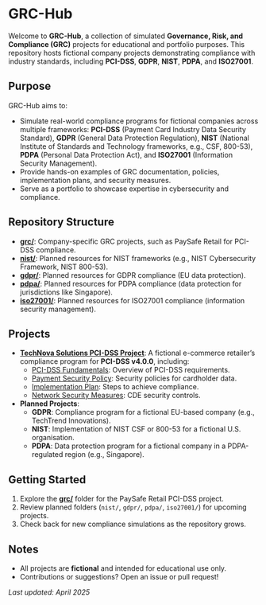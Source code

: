 # GRC-Hub

Welcome to **GRC-Hub**, a collection of simulated **Governance, Risk, and Compliance (GRC)** projects for educational and portfolio purposes. This repository hosts fictional company projects demonstrating compliance with industry standards, including **PCI-DSS**, **GDPR**, **NIST**, **PDPA**, and **ISO27001**.

## Purpose
GRC-Hub aims to:
- Simulate real-world compliance programs for fictional companies across multiple frameworks: **PCI-DSS** (Payment Card Industry Data Security Standard), **GDPR** (General Data Protection Regulation), **NIST** (National Institute of Standards and Technology frameworks, e.g., CSF, 800-53), **PDPA** (Personal Data Protection Act), and **ISO27001** (Information Security Management).
- Provide hands-on examples of GRC documentation, policies, implementation plans, and security measures.
- Serve as a portfolio to showcase expertise in cybersecurity and compliance.

## Repository Structure
- **[grc/](grc/)**: Company-specific GRC projects, such as PaySafe Retail for PCI-DSS compliance.
- **[nist/](nist/)**: Planned resources for NIST frameworks (e.g., NIST Cybersecurity Framework, NIST 800-53).
- **[gdpr/](gdpr/)**: Planned resources for GDPR compliance (EU data protection).
- **[pdpa/](pdpa/)**: Planned resources for PDPA compliance (data protection for jurisdictions like Singapore).
- **[iso27001/](iso27001/)**: Planned resources for ISO27001 compliance (information security management).

## Projects
- **[TechNova Solutions PCI-DSS Project](grc/paysafe-retail/readme.md)**: A fictional e-commerce retailer’s compliance program for **PCI-DSS v4.0.0**, including:
  - [PCI-DSS Fundamentals](grc/paysafe-retail/compliance/pci-dss-fundamentals.md): Overview of PCI-DSS requirements.
  - [Payment Security Policy](grc/paysafe-retail/policies/payment-security-policy.md): Security policies for cardholder data.
  - [Implementation Plan](grc/paysafe-retail/implementation/pci-dss-plan.md): Steps to achieve compliance.
  - [Network Security Measures](grc/paysafe-retail/network-security/security-measures.md): CDE security controls.
- **Planned Projects**:
  - **GDPR**: Compliance program for a fictional EU-based company (e.g., TechTrend Innovations).
  - **NIST**: Implementation of NIST CSF or 800-53 for a fictional U.S. organisation.
  - **PDPA**: Data protection program for a fictional company in a PDPA-regulated region (e.g., Singapore).

## Getting Started
1. Explore the **[grc/](grc/)** folder for the PaySafe Retail PCI-DSS project.
2. Review planned folders (`nist/`, `gdpr/`, `pdpa/`, `iso27001/`) for upcoming projects.
3. Check back for new compliance simulations as the repository grows.

## Notes
- All projects are **fictional** and intended for educational use only.
- Contributions or suggestions? Open an issue or pull request!

*Last updated: April 2025*
